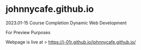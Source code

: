 # johnnycafe.github.io
2023.01-15 Course Completion Dynamic Web Development 

For Preview Purposes

Webpage is live at > https://j-01r.github.io/johnnycafe.github.io/ 
